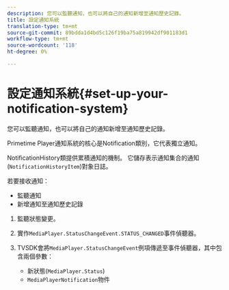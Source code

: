 ```yaml
---
description: 您可以監聽通知，也可以將自己的通知新增至通知歷史記錄。
title: 設定通知系統
translation-type: tm+mt
source-git-commit: 89bdda1d4bd5c126f19ba75a819942df901183d1
workflow-type: tm+mt
source-wordcount: '118'
ht-degree: 0%

---
```



# 設定通知系統{#set-up-your-notification-system}

您可以監聽通知，也可以將自己的通知新增至通知歷史記錄。

Primetime Player通知系統的核心是Notification類別，它代表獨立通知。

NotificationHistory類提供累積通知的機制。 它儲存表示通知集合的通知(`NotificationHistoryItem`)對象日誌。

若要接收通知：

* 監聽通知
* 新增通知至通知歷史記錄

1. 監聽狀態變更。
1. 實作`MediaPlayer.StatusChangeEvent.STATUS_CHANGED`事件偵聽器。
1. TVSDK會將`MediaPlayer.StatusChangeEvent`例項傳遞至事件偵聽器，其中包含兩個參數：

   * 新狀態(`MediaPlayer.Status`)
   * `MediaPlayerNotification`物件


